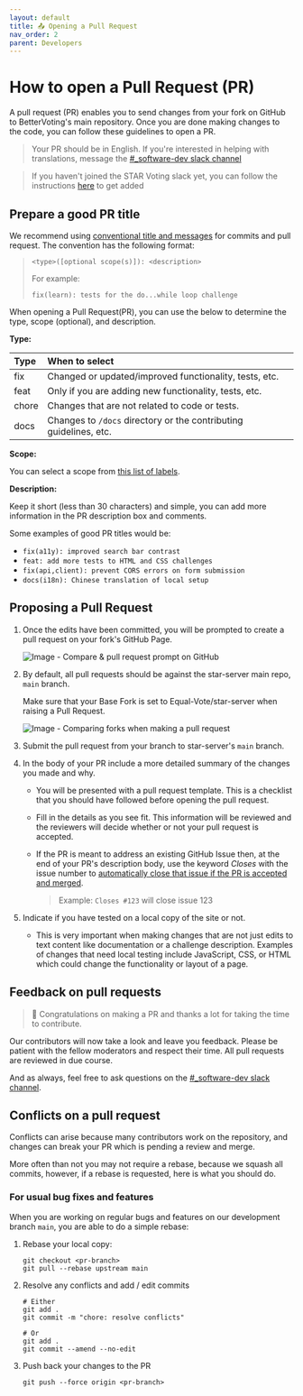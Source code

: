 ```yaml
---
layout: default
title: 📤 Opening a Pull Request
nav_order: 2
parent: Developers
---
```


# How to open a Pull Request (PR)

<!-- Most of this setup was shamelessly copied from https://raw.githubusercontent.com/freeCodeCamp/freeCodeCamp/main/docs/how-to-open-a-pull-request.md-->

A pull request (PR) enables you to send changes from your fork on GitHub to BetterVoting's main repository. Once you are done making changes to the code, you can follow these guidelines to open a PR.

> Your PR should be in English. If you're interested in helping with translations, message the [#_software-dev slack channel](https://starvoting.slack.com/archives/C01EBAT283H)

> If you haven't joined the STAR Voting slack yet, you can follow the instructions [here](https://www.starvoting.us/get_involved) to get added

## Prepare a good PR title

We recommend using [conventional title and messages](https://www.conventionalcommits.org/) for commits and pull request. The convention has the following format:

> `<type>([optional scope(s)]): <description>`
>
> For example:
>
> `fix(learn): tests for the do...while loop challenge`

When opening a Pull Request(PR), you can use the below to determine the type, scope (optional), and description.

**Type:**

| Type  | When to select                                                                   |
| :---- | :------------------------------------------------------------------------------- |
| fix   | Changed or updated/improved functionality, tests, etc. |
| feat  | Only if you are adding new functionality, tests, etc.                            |
| chore | Changes that are not related to code or tests.            |
| docs  | Changes to `/docs` directory or the contributing guidelines, etc.                |

**Scope:**

You can select a scope from [this list of labels](https://github.com/Equal-Vote/star-server/labels?q=scope).

**Description:**

Keep it short (less than 30 characters) and simple, you can add more information in the PR description box and comments.

Some examples of good PR titles would be:

- `fix(a11y): improved search bar contrast`
- `feat: add more tests to HTML and CSS challenges`
- `fix(api,client): prevent CORS errors on form submission`
- `docs(i18n): Chinese translation of local setup`

## Proposing a Pull Request

1. Once the edits have been committed, you will be prompted to create a pull request on your fork's GitHub Page.

   ![Image - Compare & pull request prompt on GitHub](https://contribute.freecodecamp.org/images/github/compare-pull-request-prompt.png)

2. By default, all pull requests should be against the star-server main repo, `main` branch.

   Make sure that your Base Fork is set to Equal-Vote/star-server when raising a Pull Request.

   ![Image - Comparing forks when making a pull request](https://contribute.freecodecamp.org/images/github/comparing-forks-for-pull-request.png)

3. Submit the pull request from your branch to star-server's `main` branch.

4. In the body of your PR include a more detailed summary of the changes you made and why.

   - You will be presented with a pull request template. This is a checklist that you should have followed before opening the pull request.

   - Fill in the details as you see fit. This information will be reviewed and the reviewers will decide whether or not your pull request is accepted.

   - If the PR is meant to address an existing GitHub Issue then, at the end of
     your PR's description body, use the keyword _Closes_ with the issue number to [automatically close that issue if the PR is accepted and merged](https://help.github.com/en/articles/closing-issues-using-keywords).

     > Example: `Closes #123` will close issue 123

5. Indicate if you have tested on a local copy of the site or not.

   - This is very important when making changes that are not just edits to text content like documentation or a challenge description. Examples of changes that need local testing include JavaScript, CSS, or HTML which could change the functionality or layout of a page.

## Feedback on pull requests

> :tada: Congratulations on making a PR and thanks a lot for taking the time to contribute.

Our contributors will now take a look and leave you feedback. Please be patient with the fellow moderators and respect their time. All pull requests are reviewed in due course.

And as always, feel free to ask questions on the [#_software-dev slack channel](https://starvoting.slack.com/archives/C01EBAT283H).

## Conflicts on a pull request

Conflicts can arise because many contributors work on the repository, and changes can break your PR which is pending a review and merge.

More often than not you may not require a rebase, because we squash all commits, however, if a rebase is requested, here is what you should do.

### For usual bug fixes and features

When you are working on regular bugs and features on our development branch `main`, you are able to do a simple rebase:

1. Rebase your local copy:

   ```
   git checkout <pr-branch>
   git pull --rebase upstream main
   ```

2. Resolve any conflicts and add / edit commits

   ```
   # Either
   git add .
   git commit -m "chore: resolve conflicts"

   # Or
   git add .
   git commit --amend --no-edit
   ```

3. Push back your changes to the PR

   ```
   git push --force origin <pr-branch>
   ```